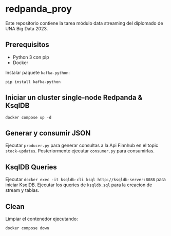 # redpanda_proy
Este repositorio contiene la tarea módulo data streaming del diplomado de UNA Big Data 2023.

## Prerequisitos
- Python 3 con pip
- Docker

Instalar paquete `kafka-python`:
```
pip install kafka-python
```

## Iniciar un cluster single-node Redpanda & KsqlDB

```
docker compose up -d
```

## Generar y consumir JSON

Ejecutar `producer.py` para generar consultas a la Api Finnhub en el topic `stock-updates`. Posteriormente ejecutar `consumer.py` para consumirlas.

## KsqlDB Queries

Ejecutar `docker exec -it ksqldb-cli ksql http://ksqldb-server:8088` para iniciar KsqlDB.
Ejecutar los queries de `ksqldb.sql` para la creacion de stream y tablas.

## Clean

Limpiar el contenedor ejecutando:

```
docker compose down
```

